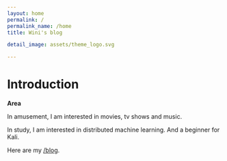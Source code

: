 ```yaml
---
layout: home
permalink: /
permalink_name: /home
title: Wini's blog

detail_image: assets/theme_logo.svg

---
```


# Introduction

**Area** 

In amusement, I am interested in movies, tv shows and music.

In study, I am interested in distributed machine learning. And a beginner for Kali.

Here are my [/blog](blog).




